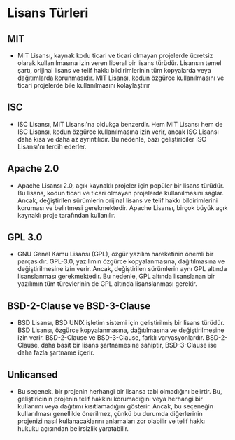 # Lisans Türleri

## MIT

* MIT Lisansı, kaynak kodu ticari ve ticari olmayan projelerde ücretsiz olarak kullanılmasına izin veren liberal bir lisans türüdür. Lisansın temel şartı, orijinal lisans ve telif hakkı bildirimlerinin tüm kopyalarda veya dağıtımlarda korunmasıdır. MIT Lisansı, kodun özgürce kullanılmasını ve ticari projelerde bile kullanılmasını kolaylaştırır

## ISC

* ISC Lisansı, MIT Lisansı'na oldukça benzerdir. Hem MIT Lisansı hem de ISC Lisansı, kodun özgürce kullanılmasına izin verir, ancak ISC Lisansı daha kısa ve daha az ayrıntılıdır. Bu nedenle, bazı geliştiriciler ISC Lisansı'nı tercih ederler.

## Apache 2.0

* Apache Lisansı 2.0, açık kaynaklı projeler için popüler bir lisans türüdür. Bu lisans, kodun ticari ve ticari olmayan projelerde kullanılmasını sağlar. Ancak, değiştirilen sürümlerin orijinal lisans ve telif hakkı bildirimlerini koruması ve belirtmesi gerekmektedir. Apache Lisansı, birçok büyük açık kaynaklı proje tarafından kullanılır.

## GPL 3.0

* GNU Genel Kamu Lisansı (GPL), özgür yazılım hareketinin önemli bir parçasıdır. GPL-3.0, yazılımın özgürce kopyalanmasına, dağıtılmasına ve değiştirilmesine izin verir. Ancak, değiştirilen sürümlerin aynı GPL altında lisanslanması gerekmektedir. Bu nedenle, GPL altında lisanslanan bir yazılımın tüm türevlerinin de GPL altında lisanslanması gerekir.

## BSD-2-Clause ve BSD-3-Clause

* BSD Lisansı, BSD UNIX işletim sistemi için geliştirilmiş bir lisans türüdür. BSD Lisansı, özgürce kopyalanmasına, dağıtılmasına ve değiştirilmesine izin verir. BSD-2-Clause ve BSD-3-Clause, farklı varyasyonlardır. BSD-2-Clause, daha basit bir lisans şartnamesine sahiptir, BSD-3-Clause ise daha fazla şartname içerir.

## Unlicansed

* Bu seçenek, bir projenin herhangi bir lisansa tabi olmadığını belirtir. Bu, geliştiricinin projenin telif hakkını korumadığını veya herhangi bir kullanımı veya dağıtımı kısıtlamadığını gösterir. Ancak, bu seçeneğin kullanılması genellikle önerilmez, çünkü bu durumda diğerlerinin projenizi nasıl kullanacaklarını anlamaları zor olabilir ve telif hakkı hukuku açısından belirsizlik yaratabilir.